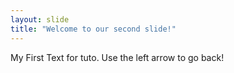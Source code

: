 ```yaml
---
layout: slide
title: "Welcome to our second slide!"
---
```

My First Text for tuto.
Use the left arrow to go back!